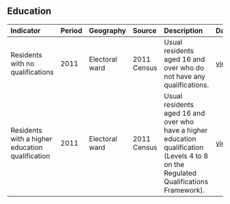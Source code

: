 ## Education

| Indicator     | Period        | Geography     | Source        | Description   | Data           | Code           |
|:------------- |:------------- |:------------- |:------------- |:------------- | :------------- | :------------- |
| Residents with no qualifications | 2011 | Electoral ward | 2011 Census | Usual residents aged 16 and over who do not have any qualifications. | [view](data/residents_no_qualifications.csv) | [view](code/residents_no_qualifications.R) |
| Residents with a higher education qualification | 2011 | Electoral ward | 2011 Census | Usual residents aged 16 and over who have a higher education qualification (Levels 4 to 8 on the Regulated Qualifications Framework). | [view](data/residents_higher_education_qualification.csv) | [view](code/residents_higher_education_qualification.R) |
